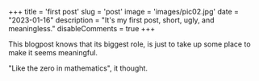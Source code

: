 +++
title = 'first post'
slug = 'post'
image = 'images/pic02.jpg'
date = "2023-01-16"
description = "It's my first post, short, ugly, and meaningless."
disableComments = true
+++

This blogpost knows that its biggest role, is just to take up some  place to make it seems meaningful.

"Like the zero in mathematics", it thought.
